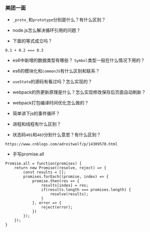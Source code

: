 ### 美团一面
- `_proto_`和`prototype`分别是什么？有什么区别？

- node.js怎么解决循环引用的问题？

- 下面的等式成立吗？
```
0.1 + 0.2 === 0.3
```

- es6中新增的数据类型有哪些？ `Symbol`类型一般在什么情况下用的？

- es6的模块化和`commonJS`有什么区别和联系？

- `useState`的源码有看过吗？怎么实现的？

- webpack的热更新原理是什么？怎么实现修改保存后页面自动刷新？

- webpack打包编译时间优化怎么做的？

- 简单讲下js的事件循环？

- 进程和线程有什么区别？

- 状态码`401`和`403`分别什么意思？有什么区别？
```
https://www.cnblogs.com/adroitwolf/p/14309570.html
```
- 手写promise.all
```
Promise.all = function(promises) {
    return new Promise((resolve, reject) => {
        const results = [];
        promises.forEach((promise, index) => {
            promise.then(res => {
                results[index] = res;
                if(results.length === promises.length) {
                    resolve(results);
                }
            }, error => {
                reject(error);
            })
        });
    });
}
```
